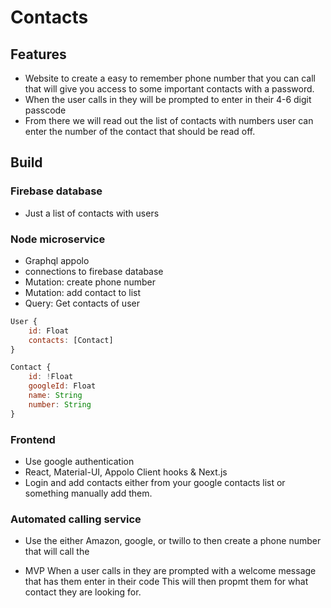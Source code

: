 # Contacts 

## Features

* Website to create a easy to remember phone number that you can call that will give you access to some important contacts with a password.
* When the user calls in they will be prompted to enter in their 4-6 digit passcode
* From there we will read out the list of contacts with numbers user can enter the number of the contact that should be read off.


## Build 

### Firebase database
* Just a list of contacts with users 


### Node microservice
* Graphql appolo 
* connections to firebase database
* Mutation: create phone number
* Mutation: add contact to list 
* Query: Get contacts of user

```javascript
User {
	id: Float
	contacts: [Contact]
}

Contact {
	id: !Float
	googleId: Float
	name: String
	number: String
}
```

### Frontend
* Use google authentication
* React, Material-UI, Appolo Client hooks & Next.js
* Login and add contacts either from your google contacts list or something manually add them.


### Automated calling service
* Use the either Amazon, google, or twillo to then create a phone number that will call the 

* MVP
When a user calls in they are prompted with a welcome message that has them enter in their code
This will then propmt them for what contact they are looking for.

